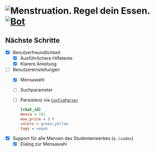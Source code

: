 # ![Menstruation. Regel dein Essen.](https://img.shields.io/badge/menstruation-Regel%20dein%20Essen.-red.svg?style=for-the-badge) [![Bot](https://img.shields.io/badge/telegram-chat-blue.svg?logo=telegram&logoColor=white&colorB=2CA5E0&style=flat-square)](https://t.me/menstruate_bot)

## Nächste Schritte

- [x] Benutzerfreundlichkeit
  - [x] Ausführlichere Hilfetexte
  - [x] Klarere Anleitung
- [ ] Benutzereinstellungen
  - [x] Mensawahl
  - [ ] Suchparameter
  - [ ] Persistenz via [`ConfigParser`](https://docs.python.org/3/library/configparser.html)

    ```ini
    [chat_id]
    mensa = 191
    max_price = 3 €
    colors = green,yellow
    tags = vegan
    ```
- [x] Support für alle Mensen des Studentenwerkes (s. `/codes`)
  - [x] Dialog zur Mensawahl
